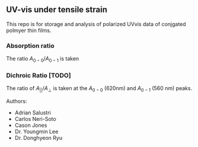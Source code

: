 ## UV-vis under tensile strain
This repo is for storage and analysis of  polarized UVvis data of conjgated polmyer thin films. 

### Absorption ratio
The ratio $A_{0-0}/A_{0-1}$ is taken


### Dichroic Ratio [TODO]
The ratio of $A_{||}/A_⊥$ is taken at the $A_{0-0}$ (620nm) and $A_{0-1}$ (560 nm) peaks. 

Authors:
- Adrian Salustri
- Carlos Neri-Soto
- Cason Jones
- Dr. Youngmin Lee
- Dr. Donghyeon Ryu